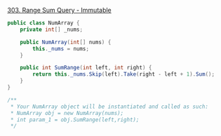 [303. Range Sum Query - Immutable](https://leetcode.com/problems/range-sum-query-immutable)

```cs
public class NumArray {
    private int[] _nums;

    public NumArray(int[] nums) {
        this._nums = nums;
    }

    public int SumRange(int left, int right) {
        return this._nums.Skip(left).Take(right - left + 1).Sum();
    }
}

/**
 * Your NumArray object will be instantiated and called as such:
 * NumArray obj = new NumArray(nums);
 * int param_1 = obj.SumRange(left,right);
 */
```